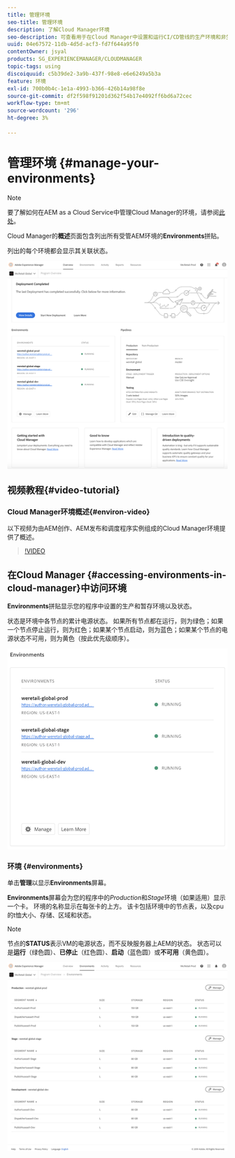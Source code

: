 ```yaml
---
title: 管理环境
seo-title: 管理环境
description: 了解Cloud Manager环境
seo-description: 可查看用于在Cloud Manager中设置和运行CI/CD管线的生产环境和非生产环境的列表。
uuid: 04e67572-11db-4d5d-acf3-fd7f644a95f0
contentOwner: jsyal
products: SG_EXPERIENCEMANAGER/CLOUDMANAGER
topic-tags: using
discoiquuid: c5b39de2-3a9b-437f-98e8-e6e6249a5b3a
feature: 环境
exl-id: 700b0b4c-1e1a-4993-b366-426b14a98f8e
source-git-commit: df2f598f91201d362f54b17e4092ff6bd6a72cec
workflow-type: tm+mt
source-wordcount: '296'
ht-degree: 3%

---
```


# 管理环境 {#manage-your-environments}

>[!NOTE]
>要了解如何在AEM as a Cloud Service中管理Cloud Manager的环境，请参阅[此处](https://experienceleague.adobe.com/docs/experience-manager-cloud-service/implementing/using-cloud-manager/manage-environments.html?lang=en#using-cloud-manager)。

Cloud Manager的&#x200B;**概述**&#x200B;页面包含列出所有受管AEM环境的&#x200B;**Environments**&#x200B;拼贴。

列出的每个环境都会显示其关联状态。

![](assets/Manage-Environ-Overview.png)

## 视频教程{#video-tutorial}

### Cloud Manager环境概述{#environ-video}

以下视频为由AEM创作、AEM发布和调度程序实例组成的Cloud Manager环境提供了概述。

>[!VIDEO](https://video.tv.adobe.com/v/26318/)

## 在Cloud Manager {#accessing-environments-in-cloud-manager}中访问环境

**Environments**&#x200B;拼贴显示您的程序中设置的生产和暂存环境以及状态。

状态是环境中各节点的累计电源状态。 如果所有节点都在运行，则为绿色；如果一个节点停止运行，则为红色；如果某个节点启动，则为蓝色；如果某个节点的电源状态不可用，则为黄色（按此优先级顺序）。

![](assets/Environments-card-new.png)

### 环境 {#environments}

单击&#x200B;**管理**&#x200B;以显示&#x200B;**Environments**&#x200B;屏幕。

**Environments**&#x200B;屏幕会为您的程序中的&#x200B;*Production*&#x200B;和&#x200B;*Stage*&#x200B;环境（如果适用）显示一个卡。 环境的名称显示在每张卡的上方。 该卡包括环境中的节点表，以及cpu的t恤大小、存储、区域和状态。

>[!NOTE]
>
>节点的&#x200B;**STATUS**&#x200B;表示VM的电源状态，而不反映服务器上AEM的状态。 状态可以是&#x200B;**运行**（绿色圆）、**已停止**（红色圆）、**启动**（蓝色圆）或&#x200B;**不可用**（黄色圆）。

![](assets/Environments-tab.png)
